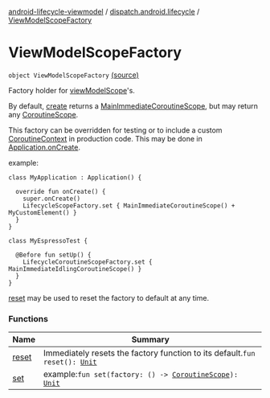 [android-lifecycle-viewmodel](../../index.md) / [dispatch.android.lifecycle](../index.md) / [ViewModelScopeFactory](./index.md)

# ViewModelScopeFactory

`object ViewModelScopeFactory` [(source)](https://github.com/RBusarow/Dispatch/tree/master/android-lifecycle-viewmodel/src/main/java/dispatch/android/lifecycle/ViewModelScopeFactory.kt#L54)

Factory holder for [viewModelScope](../-coroutine-view-model/view-model-scope.md)'s.

By default, [create](#) returns a [MainImmediateCoroutineScope](#), but may return any [CoroutineScope](https://kotlin.github.io/kotlinx.coroutines/kotlinx-coroutines-core/kotlinx.coroutines/-coroutine-scope/index.html).

This factory can be overridden for testing or to include a custom [CoroutineContext](https://kotlinlang.org/api/latest/jvm/stdlib/kotlin.coroutines/-coroutine-context/index.html)
in production code.  This may be done in [Application.onCreate](https://developer.android.com/reference/android/app/Application.html#onCreate()).

example:

```
class MyApplication : Application() {

  override fun onCreate() {
    super.onCreate()
    LifecycleScopeFactory.set { MainImmediateCoroutineScope() + MyCustomElement() }
  }
}
```

```
class MyEspressoTest {

  @Before fun setUp() {
    LifecycleCoroutineScopeFactory.set { MainImmediateIdlingCoroutineScope() }
  }
}
```

[reset](reset.md) may be used to reset the factory to default at any time.

### Functions

| Name | Summary |
|---|---|
| [reset](reset.md) | Immediately resets the factory function to its default.`fun reset(): `[`Unit`](https://kotlinlang.org/api/latest/jvm/stdlib/kotlin/-unit/index.html) |
| [set](set.md) | example:`fun set(factory: () -> `[`CoroutineScope`](https://kotlin.github.io/kotlinx.coroutines/kotlinx-coroutines-core/kotlinx.coroutines/-coroutine-scope/index.html)`): `[`Unit`](https://kotlinlang.org/api/latest/jvm/stdlib/kotlin/-unit/index.html) |
